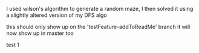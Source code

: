 I used wilson's algorithm to generate a random maze, I then solved it using a slightly altered version of my DFS algo

this should only show up on the 'testFeature-addToReadMe' branch
it will now show up in master too

test 1